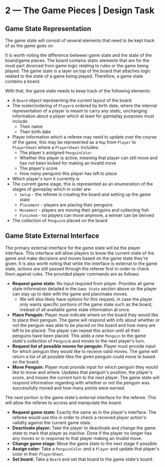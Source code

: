 # 2 &mdash; The Game Pieces | Design Task

## Game State Representation

The game state will consist of several elements that need to be kept track of as the game goes on.

It is worth noting the difference between game state and the state of the board/game pieces. The board contains static elements that are for the most part divorced from game logic relating to rules or the game being played. The game state is a layer on top of the board that attaches logic related to the state of a game being played. Therefore, a game state contains a board.

With that, the game state needs to keep track of the following elements:

- A `Board` object representing the current layout of the board
- The roster/ordering of `Player`s ordered by birth date, where the internal representation of a player is meant to carry any static, unchanging information about a player which at least for gameplay purposes must include:
  - Their name
  - Their birth date
- Player information which a referee may need to update over the course of the game, this may be represented as a `Map` from `Player` to `PlayerSheet` where a `PlayerSheet` includes:
  - The player's assigned `PenguinColor`
  - Whether this player is active, meaning that player can still move and has not been kicked for making an invalid move
  - The player's score
  - How many penguins this player has left to place
- Which player's turn it currently is
- The current game stage, this is represented as an enumeration of the stages of gameplay which in order are:
  - `Setup` - the referee is creating the board and setting up the game state
  - `Placement` - players are placing their penguins
  - `Movement` - players are moving their penguins and collecting fish
  - `Finished` - no players can move anymore, a winner can be derived
- The collection of `Penguin`s placed on the board

## Game State External Interface

The primary external interface for the game state will be the player interface. This interface will allow players to know the current state of the game and make decisions and moves based on the game state they're given. It is also worth noting that while the interface is external to the game state, actions are still passed through the referee first in order to check them against rules. The provided player commands are as follows:

- **Request game state:** No input required from player. Provides all game state information detailed in the `Game State` section above so the player can stay up to date with the game and plan/make moves.
  - We will also likely have options for this request, in case the player only wants specific portions of the game state such as the board, instead of all available game state information at once.
- **Place Penguin:** Player must indicate where on the board they would like to place their penguin. The game will respond with info about whether or not the penguin was able to be placed on the board and how many are left to be placed. The player can repeat this action until all their penguins have been placed. This adds a new `Penguin` to the game state's collection of `Penguin`s and moves to the next player's turn.
- **Request list of possible moves for penguin:** Player must provide input for which penguin they would like to receive valid moves. The game will return a list of all possible tiles the given penguin could move to based on the board.
- **Move Penguin:** Player must provide input for which penguin they would like to move and where. Updates that penguin's position, the player's score, and moves the current turn to the next player. The game state will respond information regarding with whether or not the penguin was successfully moved and how many points were earned.

The next portion is the game state's external interface for the referee. This will allow the referee to access and manipulate the board.

- **Request game state:** Exactly the same as in the player's interface. The referee would use this in order to check a received player action's validity against the current game state.
- **Deactivate player:** Take the player to deactivate and change the game state to mark that player as inactive. Done if the player no longer has any moves or in response to that player making an invalid move.
- **Change game stage:** Move the game state to the next stage if possible.
- **Assign color:** Take a `PenguinColor` and a `Player` and update that player's color in their `PlayerSheet`.
- **Set board:** Take a `Board` and set that board to the game state's board.
